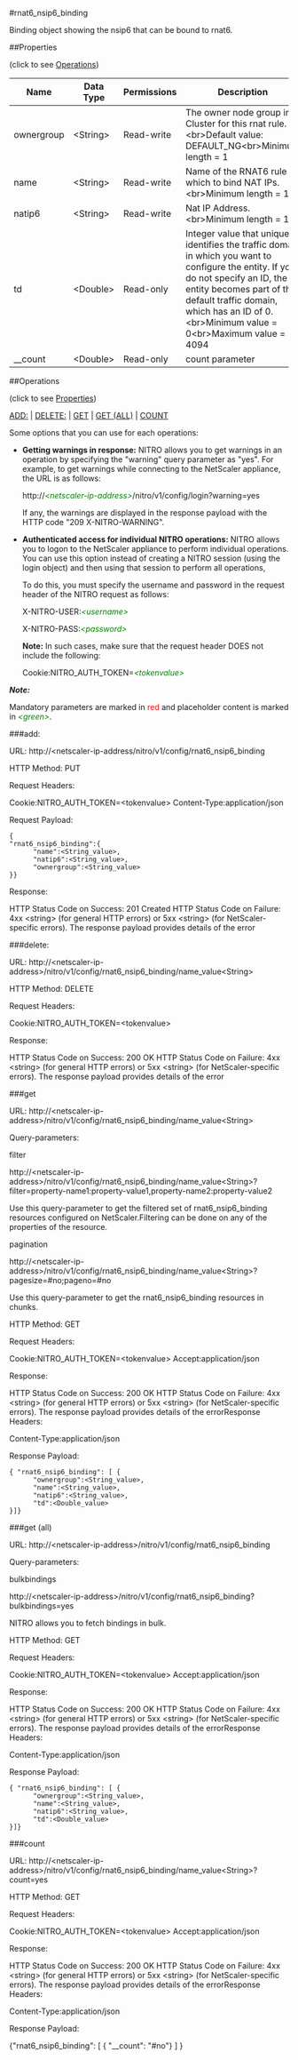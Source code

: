 #rnat6_nsip6_binding

Binding object showing the nsip6 that can be bound to rnat6.


##Properties 
<span>(click to see [Operations](#operations))</span>


<table><thead><tr><th>Name</th><th> Data Type</th><th> Permissions</th><th>Description</th></tr></thead><tbody><tr><td>ownergroup</td><td>&lt;String></td><td>Read-write</td><td>The owner node group in a Cluster for this rnat rule.&lt;br>Default value: DEFAULT_NG&lt;br>Minimum length = 1</td><tr><tr><td>name</td><td>&lt;String></td><td>Read-write</td><td>Name of the RNAT6 rule to which to bind NAT IPs.&lt;br>Minimum length = 1</td><tr><tr><td>natip6</td><td>&lt;String></td><td>Read-write</td><td>Nat IP Address.&lt;br>Minimum length = 1</td><tr><tr><td>td</td><td>&lt;Double></td><td>Read-only</td><td>Integer value that uniquely identifies the traffic domain in which you want to configure the entity. If you do not specify an ID, the entity becomes part of the default traffic domain, which has an ID of 0.&lt;br>Minimum value = 0&lt;br>Maximum value = 4094</td><tr><tr><td>__count</td><td>&lt;Double></td><td>Read-only</td><td>count parameter</td><tr></tbody></table>
##Operations 
<span>(click to see [Properties](#properties))</span>


[ADD:](#add:) | [DELETE:](#delete:) | [GET](#get) | [GET (ALL)](#get-(all)) | [COUNT](#count)


Some options that you can use for each operations:
<ul><li><p><b>Getting warnings in response:</b> NITRO allows you to get warnings in an operation by specifying the "warning" query parameter as "yes". For example, to get warnings while connecting to the NetScaler appliance, the URL is as follows:</p><p>http://<span style="color:green;font-style:italic;">&lt;netscaler-ip-address&gt;</span>/nitro/v1/config/login?warning=yes</p><p>If any, the warnings are displayed in the response payload with the HTTP code "209 X-NITRO-WARNING".</p></li><li><p><b>Authenticated access for individual NITRO operations:</b> NITRO allows you to logon to the NetScaler appliance to perform individual operations. You can use this option instead of creating a NITRO session (using the login object) and then using that session to perform all operations,</p><p>To do this, you must specify the username and password in the request header of the NITRO request as follows:</p><p>X-NITRO-USER:<span style="color:green;font-style:italic;">&lt;username&gt;</span></p><p>X-NITRO-PASS:<span style="color:green;font-style:italic;">&lt;password&gt;</span></p><p><b>Note:</b> In such cases, make sure that the request header DOES not include the following:</p><p>Cookie:NITRO_AUTH_TOKEN=<span style="color:green;font-style:italic;">&lt;tokenvalue&gt;</span></p></li></ul>



***Note:*** 
Mandatory parameters are marked in <span style="color:#FF0000;">red</span> and placeholder content is marked in <span style="color:green;font-style:italic">&lt;green&gt;</span>.

###add:



URL: http://&lt;netscaler-ip-address/nitro/v1/config/rnat6_nsip6_binding
HTTP Method: PUT
Request Headers:

Cookie:NITRO_AUTH_TOKEN=&lt;tokenvalue&gt;Content-Type:application/json

Request Payload: ```{"rnat6_nsip6_binding":{      "name":<String_value>,      "natip6":<String_value>,      "ownergroup":<String_value>}}```
Response:
HTTP Status Code on Success: 201 CreatedHTTP Status Code on Failure: 4xx &lt;string&gt; (for general HTTP errors) or 5xx &lt;string&gt; (for NetScaler-specific errors). The response payload provides details of the error


###delete:



URL: http://&lt;netscaler-ip-address&gt;/nitro/v1/config/rnat6_nsip6_binding/name_value&lt;String&gt;
HTTP Method: DELETE
Request Headers:

Cookie:NITRO_AUTH_TOKEN=&lt;tokenvalue&gt;

Response:
HTTP Status Code on Success: 200 OKHTTP Status Code on Failure: 4xx &lt;string&gt; (for general HTTP errors) or 5xx &lt;string&gt; (for NetScaler-specific errors). The response payload provides details of the error


###get



URL: http://&lt;netscaler-ip-address&gt;/nitro/v1/config/rnat6_nsip6_binding/name_value&lt;String&gt;
Query-parameters:
filter
http://&lt;netscaler-ip-address&gt;/nitro/v1/config/rnat6_nsip6_binding/name_value&lt;String&gt;?filter=property-name1:property-value1,property-name2:property-value2
Use this query-parameter to get the filtered set of rnat6_nsip6_binding resources configured on NetScaler.Filtering can be done on any of the properties of the resource.


pagination
http://&lt;netscaler-ip-address&gt;/nitro/v1/config/rnat6_nsip6_binding/name_value&lt;String&gt;?pagesize=#no;pageno=#no
Use this query-parameter to get the rnat6_nsip6_binding resources in chunks.



HTTP Method: GET
Request Headers:

Cookie:NITRO_AUTH_TOKEN=&lt;tokenvalue&gt;Accept:application/json

Response:
HTTP Status Code on Success: 200 OKHTTP Status Code on Failure: 4xx &lt;string&gt; (for general HTTP errors) or 5xx &lt;string&gt; (for NetScaler-specific errors). The response payload provides details of the errorResponse Headers:

Content-Type:application/json

Response Payload: ```{ "rnat6_nsip6_binding": [ {      "ownergroup":<String_value>,      "name":<String_value>,      "natip6":<String_value>,      "td":<Double_value>}]}```



###get (all)



URL: http://&lt;netscaler-ip-address&gt;/nitro/v1/config/rnat6_nsip6_binding
Query-parameters:
bulkbindings
http://&lt;netscaler-ip-address&gt;/nitro/v1/config/rnat6_nsip6_binding?bulkbindings=yes
NITRO allows you to fetch bindings in bulk.



HTTP Method: GET
Request Headers:

Cookie:NITRO_AUTH_TOKEN=&lt;tokenvalue&gt;Accept:application/json

Response:
HTTP Status Code on Success: 200 OKHTTP Status Code on Failure: 4xx &lt;string&gt; (for general HTTP errors) or 5xx &lt;string&gt; (for NetScaler-specific errors). The response payload provides details of the errorResponse Headers:

Content-Type:application/json

Response Payload: ```{ "rnat6_nsip6_binding": [ {      "ownergroup":<String_value>,      "name":<String_value>,      "natip6":<String_value>,      "td":<Double_value>}]}```



###count



URL: http://&lt;netscaler-ip-address&gt;/nitro/v1/config/rnat6_nsip6_binding/name_value&lt;String&gt;?count=yes
HTTP Method: GET
Request Headers:

Cookie:NITRO_AUTH_TOKEN=&lt;tokenvalue&gt;Accept:application/json

Response:
HTTP Status Code on Success: 200 OKHTTP Status Code on Failure: 4xx &lt;string&gt; (for general HTTP errors) or 5xx &lt;string&gt; (for NetScaler-specific errors). The response payload provides details of the errorResponse Headers:

Content-Type:application/json

Response Payload: 
{"rnat6_nsip6_binding": [ { "__count": "#no"} ] }


